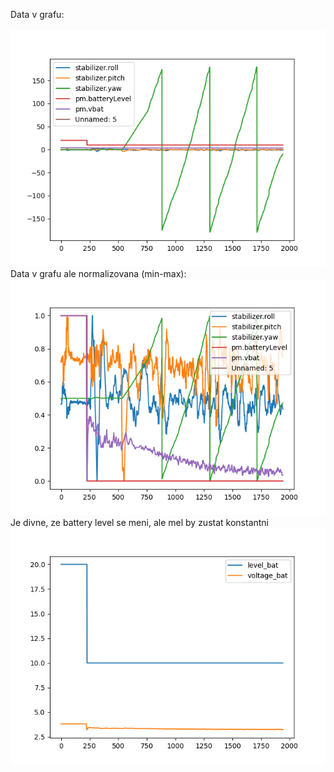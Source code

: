 Data v grafu:
<br>
<br>
![fig1](nonorm.png)
<br>
Data v grafu ale normalizovana (min-max):
<br>
![fig2](norm.png)
<br>
Je divne, ze battery level se meni, ale mel by zustat konstantni
<br>
![fig3](bat.png)

